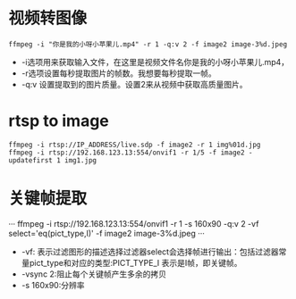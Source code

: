 # 视频转图像
```
ffmpeg -i "你是我的小呀小苹果儿.mp4" -r 1 -q:v 2 -f image2 image-3%d.jpeg
```
- -i选项用来获取输入文件，在这里是视频文件名你是我的小呀小苹果儿.mp4，  
- -r选项设置每秒提取图片的帧数。我想要每秒提取一帧。  
- -q:v 设置提取到的图片质量。设置2来从视频中获取高质量图片。

# rtsp to image
```
ffmpeg -i rtsp://IP_ADDRESS/live.sdp -f image2 -r 1 img%01d.jpg
ffmpeg -i rtsp://192.168.123.13:554/onvif1 -r 1/5 -f image2 -updatefirst 1 img1.jpg
```

# 关键帧提取
···
 ffmpeg -i rtsp://192.168.123.13:554/onvif1 -r 1 -s 160x90 -q:v 2 -vf select='eq(pict_type\,I)' -f image2 image-3%d.jpeg
···

- -vf: 表示过滤图形的描述选择过滤器select会选择帧进行输出：包括过滤器常量pict_type和对应的类型:PICT_TYPE_I 表示是I帧，即关键帧。
- -vsync 2:阻止每个关键帧产生多余的拷贝
- -s 160x90:分辨率
